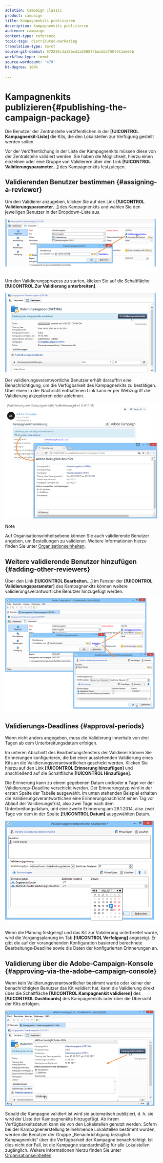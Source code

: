 ```yaml
---
solution: Campaign Classic
product: campaign
title: Kampagnenkits publizieren
description: Kampagnenkits publizieren
audience: campaign
content-type: reference
topic-tags: distributed-marketing
translation-type: tm+mt
source-git-commit: 972885c3a38bcd3a260574bacbb3f507e11ae05b
workflow-type: tm+mt
source-wordcount: '479'
ht-degree: 100%

---
```



# Kampagnenkits publizieren{#publishing-the-campaign-package}

Die Benutzer der Zentralstelle veröffentlichen in der **[!UICONTROL Kampagnenkit-Liste]** die Kits, die den Lokalstellen zur Verfügung gestellt werden sollen.

Vor der Veröffentlichung in der Liste der Kampagnenkits müssen diese von der Zentralstelle validiert werden. Sie haben die Möglichkeit, hierzu einen einzelnen oder eine Gruppe von Validierern über den Link **[!UICONTROL Validierungsparameter...]** des Kampagnenkits festzulegen.

## Validierenden Benutzer bestimmen {#assigning-a-reviewer}

Um den Validierer anzugeben, klicken Sie auf den Link **[!UICONTROL Validierungsparameter...]** des Kampagnenkits und wählen Sie den jeweiligen Benutzer in der Dropdown-Liste aus.

![](assets/s_advuser_mkg_dist_define_valid.png)

Um den Validierungsprozess zu starten, klicken Sie auf die Schaltfläche **[!UICONTROL Zur Validierung unterbreiten]**.

![](assets/s_advuser_mkg_dist_valid_process.png)

Der validierungsverantwortliche Benutzer erhält daraufhin eine Benachrichtigung, um die Verfügbarkeit des Kampagnenkits zu bestätigen. Über einen in der Nachricht enthaltenen Link kann er per Webzugriff die Validierung akzeptieren oder ablehnen.

![](assets/s_advuser_mkg_dist_valid_process1.png)

>[!NOTE]
>
>Auf Organisationseinheitsebene können Sie auch validierende Benutzer angeben, um Bestellungen zu validieren. Weitere Informationen hierzu finden Sie unter [Organisationseinheiten](../../campaign/using/about-distributed-marketing.md#organizational-entities).

## Weitere validierende Benutzer hinzufügen {#adding-other-reviewers}

Über den Link **[!UICONTROL Bearbeiten...]** im Fenster der **[!UICONTROL Validierungsparameter]** des Kampagnenkits können weitere validierungsverantwortliche Benutzer hinzugefügt werden.

![](assets/s_advuser_mkg_dist_select_op_valid.png)

## Validierungs-Deadlines {#approval-periods}

Wenn nicht anders angegeben, muss die Validierung innerhalb von drei Tagen ab dem Unterbreitungsdatum erfolgen.

Im unteren Abschnitt des Bearbeitungsfensters der Validierer können Sie Erinnerungen konfigurieren, die bei einer ausstehenden Validierung eines Kits an die Validierungsverantwortlichen geschickt werden. Klicken Sie hierzu auf den Link **[!UICONTROL Erinnerung hinzufügen]** und anschließend auf die Schaltfläche **[!UICONTROL Hinzufügen]**.

Die Erinnerung kann zu einem gegebenen Datum und/oder **x** Tage vor der Validierungs-Deadline verschickt werden. Der Erinnerungstyp wird in der ersten Spalte der Tabelle ausgewählt. Im unten stehenden Beispiel erhalten die Validierungsverantwortlichen eine Erinnerungsnachricht einen Tag vor Ablauf der Validierungsfrist, also zwei Tage nach dem Unterbreitungsdatum, und eine zweite Erinnerung am 29.1.2014, also zwei Tage vor dem in der Spalte **[!UICONTROL Datum]** ausgewählten Datum.

![](assets/s_advuser_mkg_dist_reminder_planning.png)

Wenn die Planung festgelegt und das Kit zur Validierung unterbreitet wurde, wird die Vorgangsplanung im Tab **[!UICONTROL Verfolgung]** angezeigt. Er gibt die auf der vorangehenden Konfiguration basierend berechnete Bearbeitungs-Deadline sowie die Daten der konfigurierten Erinnerungen an.

## Validierung über die Adobe-Campaign-Konsole {#approving-via-the-adobe-campaign-console}

Wenn kein Validierungsverantwortlicher bestimmt wurde oder keiner der benachrichtigten Benutzer das Kit validiert hat, kann die Validierung direkt über die Schaltfläche **[!UICONTROL Kampagnenkit validieren]** des **[!UICONTROL Dashboards]** des Kampagnenkits oder über die Übersicht der Kits erfolgen.

![](assets/s_advuser_mkg_dist_valid_button.png)

Sobald die Kampagne validiert ist wird sie automatisch publiziert, d. h. sie wird der Liste der Kampagnenkits hinzugefügt. Ab ihrem Verfügbarkeitsdatum kann sie von den Lokalstellen genutzt werden. Sofern bei der Kampagnenerstellung teilnehmende Lokalstellen bestimmt wurden, werden die Benutzer der Gruppe „Benachrichtigung bezüglich Kampagnenkits“ über die Verfügbarkeit der Kampagne benachrichtigt. Ist dies nicht der Fall, ist die Kampagne standardmäßig für alle Lokalstellen zugänglich. Weitere Informationen hierzu finden Sie unter [Organisationseinheiten](../../campaign/using/about-distributed-marketing.md#organizational-entities).

